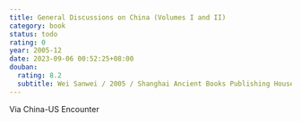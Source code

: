 ```yaml
---
title: General Discussions on China (Volumes I and II)
category: book
status: todo
rating: 0
year: 2005-12
date: 2023-09-06 00:52:25+08:00
douban:
  rating: 8.2
  subtitle: Wei Sanwei / 2005 / Shanghai Ancient Books Publishing House
---
```


Via China-US Encounter
